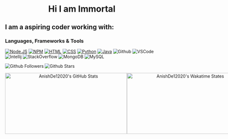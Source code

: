 <h1 align="center"> Hi I am Immortal </h1>

<h2> I am a aspiring coder working with:</h2>

### Languages, Frameworks & Tools
[![Node.JS](https://img.shields.io/badge/Node.js-339933?style=for-the-badge&logo=nodedotjs&logoColor=white)](https://nodejs.org)
[![NPM](https://img.shields.io/badge/npm-CB3837?style=for-the-badge&logo=npm&logoColor=white)](https://npmjs.org)
[![HTML](https://img.shields.io/badge/HTML-E34F26?style=for-the-badge&logo=html5&logoColor=white)](https://whatwg.org/multipage)
[![CSS](https://img.shields.io/badge/CSS-1572B6?style=for-the-badge&logo=css3&logoColor=white)](https://w3.org)
[![Python](https://img.shields.io/badge/Python-0000FF?&style=for-the-badge&logo=Python&logoColor=white)](https://python.org)
[![Java](https://img.shields.io/badge/Java-007396?&style=for-the-badge&logo=Java&logoColor=white)](https://java.com/en/)
![Github](https://img.shields.io/badge/Github-181717?style=for-the-badge&logo=github&logoColor=white)
![VSCode](https://img.shields.io/badge/Visual_Studio_Code-007ACC?style=for-the-badge&logo=visualstudiocode&logoColor=white)
![Intellij](https://img.shields.io/badge/Intellij-000000?style=for-the-badge&logo=intellij&logoColor=white)
![StackOverflow](https://img.shields.io/badge/Stack_Overflow-F58025?&style=for-the-badge&logo=stackoverflow&logoColor=white)
![MongoDB](https://img.shields.io/badge/MongoDB-47A248?&style=for-the-badge&logo=mongodb&logoColor=white)
![MySQL](https://img.shields.io/badge/MySQL-003B57?&style=for-the-badge&logo=mysql&logoColor=white)


![Github Followers](https://img.shields.io/github/followers/Immortal-youtube?style=for-the-badge)
![Github Stars](https://img.shields.io/github/stars/Immortal-youtube?style=for-the-badge)

<div style="display:flex;flex-direction:row;" align="center">
    <img src="https://github-readme-stats.vercel.app/api?username=Immortal-youtube&count_private=true&show_icons=true&theme=radical" alt="AnishDe12020's GitHub Stats" width="400px" height="200px" />
    <img src="https://github-readme-stats.vercel.app/api/wakatime?username=supUdh&layout=compact&theme=radical" alt="AnishDe12020's  Wakatime States" width="400px" height="200px"/>
  
  </div>
